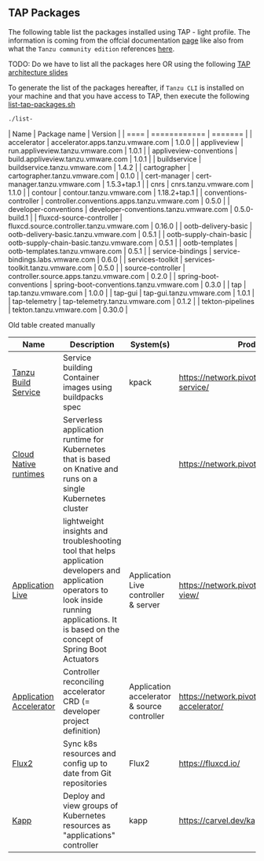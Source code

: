 ## TAP Packages

The following table list the packages installed using TAP - light profile. The information is coming from the offcial documentation [page](https://docs.vmware.com/en/Tanzu-Application-Platform/1.1/tap/GUID-components.html)
like also from what the `Tanzu community edition` references [here](https://github.com/vmware-tanzu/community-edition#packages).

TODO: Do we have to list all the packages here OR using the following [TAP architecture slides](https://docs.google.com/presentation/d/1jf12oJIc9yoJ0TS-G7h1rmcgKzbvQ65nK36Kg_Doz9I)

To generate the list of the packages hereafter, if `Tanzu CLI` is installed on your machine and that you have access to TAP, then execute the following [list-tap-packages.sh](./list-tap-packages.sh)
```bash
./list-
```
| Name | Package name | Version |
| ==== | ============ | ======= |
| accelerator | accelerator.apps.tanzu.vmware.com | 1.0.0 |
| appliveview | run.appliveview.tanzu.vmware.com | 1.0.1 |
| appliveview-conventions | build.appliveview.tanzu.vmware.com | 1.0.1 |
| buildservice | buildservice.tanzu.vmware.com | 1.4.2 |
| cartographer | cartographer.tanzu.vmware.com | 0.1.0 |
| cert-manager | cert-manager.tanzu.vmware.com | 1.5.3+tap.1 |
| cnrs | cnrs.tanzu.vmware.com | 1.1.0 |
| contour | contour.tanzu.vmware.com | 1.18.2+tap.1 |
| conventions-controller | controller.conventions.apps.tanzu.vmware.com | 0.5.0 |
| developer-conventions | developer-conventions.tanzu.vmware.com | 0.5.0-build.1 |
| fluxcd-source-controller | fluxcd.source.controller.tanzu.vmware.com | 0.16.0 |
| ootb-delivery-basic | ootb-delivery-basic.tanzu.vmware.com | 0.5.1 |
| ootb-supply-chain-basic | ootb-supply-chain-basic.tanzu.vmware.com | 0.5.1 |
| ootb-templates | ootb-templates.tanzu.vmware.com | 0.5.1 |
| service-bindings | service-bindings.labs.vmware.com | 0.6.0 |
| services-toolkit | services-toolkit.tanzu.vmware.com | 0.5.0 |
| source-controller | controller.source.apps.tanzu.vmware.com | 0.2.0 |
| spring-boot-conventions | spring-boot-conventions.tanzu.vmware.com | 0.3.0 |
| tap | tap.tanzu.vmware.com | 1.0.0 |
| tap-gui | tap-gui.tanzu.vmware.com | 1.0.1 |
| tap-telemetry | tap-telemetry.tanzu.vmware.com | 0.1.2 |
| tekton-pipelines | tekton.tanzu.vmware.com | 0.30.0 |

Old table created manually

| Name                                                                                                                 | Description                                                                                                                                                                                        | System(s)                                   | Product page                                         | Version        |
| ---------------------------------------------------------------------------------------------------------------------- | ---------------------------------------------------------------------------------------------------------------------------------------------------------------------------------------------------- | --------------------------------------------- | ------------------------------------------------------ | ---------------- |
| [Tanzu Build Service](https://docs.pivotal.io/build-service/1-2/)                                                    | Service building Container images using buildpacks spec                                                                                                                                            | kpack                                       | https://network.pivotal.io/products/build-service/   | 1.2.2          |
| [Cloud Native runtimes](https://docs.vmware.com/en/VMware-Tanzu-Application-Platform/0.1/tap-0-1/GUID-overview.html) | Serverless application runtime for Kubernetes that is based on Knative and runs on a single Kubernetes cluster                                                                                     |                                             | https://network.pivotal.io/products/serverless       | 1.0.2+build.81 |
| [Application Live](https://docs.vmware.com/en/Application-Live-View-for-VMware-Tanzu/0.1/docs/GUID-index.html)       | lightweight insights and troubleshooting tool that helps application developers and application operators to look inside running applications. It is based on the concept of Spring Boot Actuators | Application Live controller & server        | https://network.pivotal.io/products/app-live-view/   | 0.1.0          |
| [Application Accelerator](https://docs.vmware.com/en/Application-Accelerator-for-VMware-Tanzu/index.html)            | Controller reconciling accelerator CRD (= developer project definition)                                                                                                                            | Application accelerator & source controller | https://network.pivotal.io/products/app-accelerator/ | 0.2.0          |
| [Flux2](https://github.com/fluxcd/flux2#flux-version-2)                                                              | Sync k8s resources and config up to date from Git repositories                                                                                                                                     | Flux2                                       | https://fluxcd.io/                                   | 0.17.0         |
| [Kapp](https://carvel.dev/kapp-controller/)                                                                          | Deploy and view groups of Kubernetes resources as "applications" controller                                                                                                                        | kapp                                        | https://carvel.dev/kapp-controller/                  | 0.24.0         |
